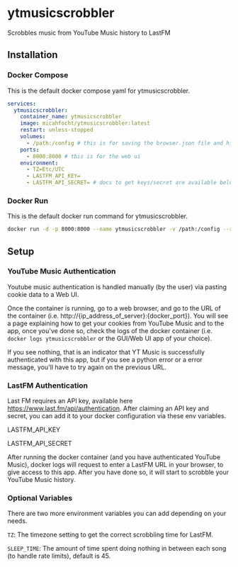 # ytmusicscrobbler
Scrobbles music from YouTube Music history to LastFM

## Installation
### Docker Compose
This is the default docker compose yaml for ytmusicscrobbler.
```yaml
services:
  ytmusicscrobbler:
    container_name: ytmusicscrobbler
    image: micahfocht/ytmusicscrobbler:latest
    restart: unless-stopped
    volumes:
      - /path:/config # this is for saving the browser.json file and history.txt
    ports:
      - 8000:8000 # this is for the web ui
    environment:
      - TZ=Etc/UTC
      - LASTFM_API_KEY=
      - LASTFM_API_SECRET= # docs to get keys/secret are available below in setup header
```

### Docker Run
This is the default docker run command for ytmusicscrobbler.
```bash
docker run -d -p 8000:8000 --name ytmusicscrobbler -v /path:/config --restart unless-stopped -e TZ=Etc/UTC -e LASTFM_API_KEY= -e LASTFM_API_SECRET= micahfocht/ytmusicscrobbler:latest
```
## Setup
### YouTube Music Authentication 
Youtube music authentication is handled manually (by the user) via pasting cookie data to a Web UI.

Once the container is running, go to a web browser, and go to the URL of the container (i.e. http://{ip_address_of_server}:{docker_port}). You will see a page explaining how to get your cookies from YouTube Music and to the app, once you've done so, check the logs of the docker container (i.e. `docker logs ytmusicscrobbler` or the GUI/Web UI app of your choice). 

If you see nothing, that is an indicator that YT Music is successfully authenticated with this app, but if you see a python error or a error message, you'll have to try again on the previous URL.

### LastFM Authentication
Last FM requires an API key, available here https://www.last.fm/api/authentication. 
After claiming an API key and secret, you can add it to your docker configuration via these env variables. 

LASTFM_API_KEY

LASTFM_API_SECRET

After running the docker container (and you have authenticated YouTube Music), docker logs will request to enter a LastFM URL in your browser, to give access to this app. After you have done so, it will start to scrobble your YouTube Music history. 
### Optional Variables
There are two more environment variables you can add depending on your needs.

`TZ`: The timezone setting to get the correct scrobbling time for LastFM.

`SLEEP_TIME`: The amount of time spent doing nothing in between each song (to handle rate limits), default is 45.

